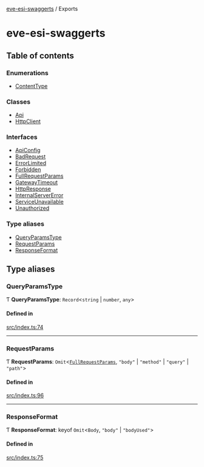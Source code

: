 [eve-esi-swaggerts](README.md) / Exports

# eve-esi-swaggerts

## Table of contents

### Enumerations

- [ContentType](enums/ContentType.md)

### Classes

- [Api](classes/Api.md)
- [HttpClient](classes/HttpClient.md)

### Interfaces

- [ApiConfig](interfaces/ApiConfig.md)
- [BadRequest](interfaces/BadRequest.md)
- [ErrorLimited](interfaces/ErrorLimited.md)
- [Forbidden](interfaces/Forbidden.md)
- [FullRequestParams](interfaces/FullRequestParams.md)
- [GatewayTimeout](interfaces/GatewayTimeout.md)
- [HttpResponse](interfaces/HttpResponse.md)
- [InternalServerError](interfaces/InternalServerError.md)
- [ServiceUnavailable](interfaces/ServiceUnavailable.md)
- [Unauthorized](interfaces/Unauthorized.md)

### Type aliases

- [QueryParamsType](modules.md#queryparamstype)
- [RequestParams](modules.md#requestparams)
- [ResponseFormat](modules.md#responseformat)

## Type aliases

### QueryParamsType

Ƭ **QueryParamsType**: `Record`<`string` \| `number`, `any`\>

#### Defined in

[src/index.ts:74](https://github.com/ballsten/eve-esi-swaggerts/blob/4ed57e9/src/index.ts#L74)

___

### RequestParams

Ƭ **RequestParams**: `Omit`<[`FullRequestParams`](interfaces/FullRequestParams.md), ``"body"`` \| ``"method"`` \| ``"query"`` \| ``"path"``\>

#### Defined in

[src/index.ts:96](https://github.com/ballsten/eve-esi-swaggerts/blob/4ed57e9/src/index.ts#L96)

___

### ResponseFormat

Ƭ **ResponseFormat**: keyof `Omit`<`Body`, ``"body"`` \| ``"bodyUsed"``\>

#### Defined in

[src/index.ts:75](https://github.com/ballsten/eve-esi-swaggerts/blob/4ed57e9/src/index.ts#L75)
